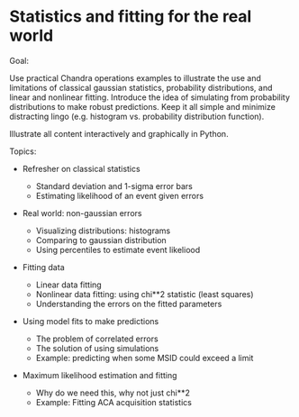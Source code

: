 Statistics and fitting for the real world
==========================================

Goal:

  Use practical Chandra operations examples to illustrate the use and
  limitations of classical gaussian statistics, probability distributions,
  and linear and nonlinear fitting.  Introduce the idea of simulating from
  probability distributions to make robust predictions.  Keep it all simple and
  minimize distracting lingo (e.g. histogram vs. probability
distribution function).

  Illustrate all content interactively and graphically in Python.

Topics:

* Refresher on classical statistics
  * Standard deviation and 1-sigma error bars
  * Estimating likelihood of an event given errors

* Real world: non-gaussian errors
  * Visualizing distributions: histograms
  * Comparing to gaussian distribution
  * Using percentiles to estimate event likeliood

* Fitting data
  * Linear data fitting
  * Nonlinear data fitting: using chi**2 statistic (least squares)
  * Understanding the errors on the fitted parameters

* Using model fits to make predictions
  * The problem of correlated errors
  * The solution of using simulations
  * Example: predicting when some MSID could exceed a limit

* Maximum likelihood estimation and fitting
  * Why do we need this, why not just chi**2
  * Example: Fitting ACA acquisition statistics

